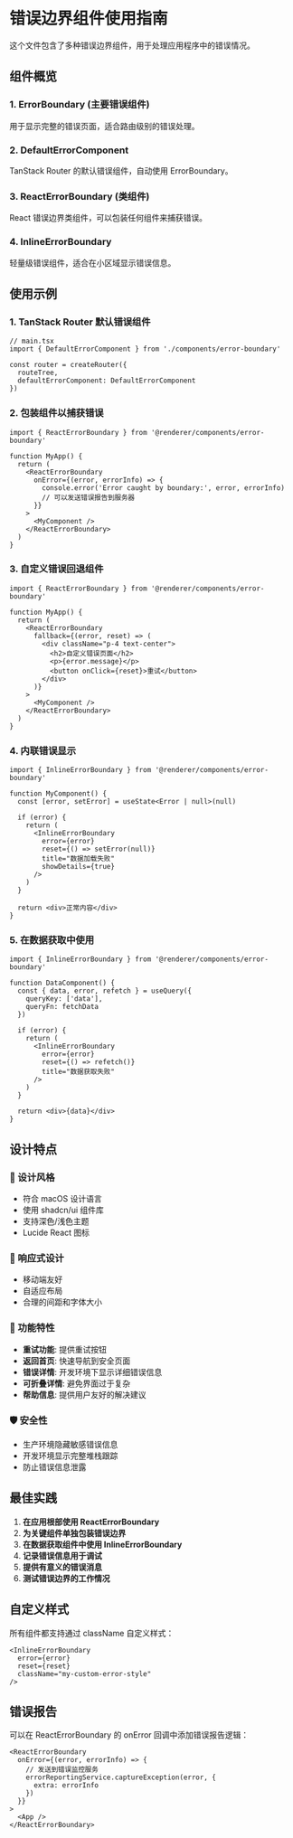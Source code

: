 # 错误边界组件使用指南

这个文件包含了多种错误边界组件，用于处理应用程序中的错误情况。

## 组件概览

### 1. ErrorBoundary (主要错误组件)
用于显示完整的错误页面，适合路由级别的错误处理。

### 2. DefaultErrorComponent 
TanStack Router 的默认错误组件，自动使用 ErrorBoundary。

### 3. ReactErrorBoundary (类组件)
React 错误边界类组件，可以包装任何组件来捕获错误。

### 4. InlineErrorBoundary
轻量级错误组件，适合在小区域显示错误信息。

## 使用示例

### 1. TanStack Router 默认错误组件

```tsx
// main.tsx
import { DefaultErrorComponent } from './components/error-boundary'

const router = createRouter({
  routeTree,
  defaultErrorComponent: DefaultErrorComponent
})
```

### 2. 包装组件以捕获错误

```tsx
import { ReactErrorBoundary } from '@renderer/components/error-boundary'

function MyApp() {
  return (
    <ReactErrorBoundary
      onError={(error, errorInfo) => {
        console.error('Error caught by boundary:', error, errorInfo)
        // 可以发送错误报告到服务器
      }}
    >
      <MyComponent />
    </ReactErrorBoundary>
  )
}
```

### 3. 自定义错误回退组件

```tsx
import { ReactErrorBoundary } from '@renderer/components/error-boundary'

function MyApp() {
  return (
    <ReactErrorBoundary
      fallback={(error, reset) => (
        <div className="p-4 text-center">
          <h2>自定义错误页面</h2>
          <p>{error.message}</p>
          <button onClick={reset}>重试</button>
        </div>
      )}
    >
      <MyComponent />
    </ReactErrorBoundary>
  )
}
```

### 4. 内联错误显示

```tsx
import { InlineErrorBoundary } from '@renderer/components/error-boundary'

function MyComponent() {
  const [error, setError] = useState<Error | null>(null)
  
  if (error) {
    return (
      <InlineErrorBoundary
        error={error}
        reset={() => setError(null)}
        title="数据加载失败"
        showDetails={true}
      />
    )
  }
  
  return <div>正常内容</div>
}
```

### 5. 在数据获取中使用

```tsx
import { InlineErrorBoundary } from '@renderer/components/error-boundary'

function DataComponent() {
  const { data, error, refetch } = useQuery({
    queryKey: ['data'],
    queryFn: fetchData
  })
  
  if (error) {
    return (
      <InlineErrorBoundary
        error={error}
        reset={() => refetch()}
        title="数据获取失败"
      />
    )
  }
  
  return <div>{data}</div>
}
```

## 设计特点

### 🎨 设计风格
- 符合 macOS 设计语言
- 使用 shadcn/ui 组件库
- 支持深色/浅色主题
- Lucide React 图标

### 📱 响应式设计
- 移动端友好
- 自适应布局
- 合理的间距和字体大小

### 🔧 功能特性
- **重试功能**: 提供重试按钮
- **返回首页**: 快速导航到安全页面
- **错误详情**: 开发环境下显示详细错误信息
- **可折叠详情**: 避免界面过于复杂
- **帮助信息**: 提供用户友好的解决建议

### 🛡️ 安全性
- 生产环境隐藏敏感错误信息
- 开发环境显示完整堆栈跟踪
- 防止错误信息泄露

## 最佳实践

1. **在应用根部使用 ReactErrorBoundary**
2. **为关键组件单独包装错误边界**
3. **在数据获取组件中使用 InlineErrorBoundary**
4. **记录错误信息用于调试**
5. **提供有意义的错误消息**
6. **测试错误边界的工作情况**

## 自定义样式

所有组件都支持通过 className 自定义样式：

```tsx
<InlineErrorBoundary
  error={error}
  reset={reset}
  className="my-custom-error-style"
/>
```

## 错误报告

可以在 ReactErrorBoundary 的 onError 回调中添加错误报告逻辑：

```tsx
<ReactErrorBoundary
  onError={(error, errorInfo) => {
    // 发送到错误监控服务
    errorReportingService.captureException(error, {
      extra: errorInfo
    })
  }}
>
  <App />
</ReactErrorBoundary>
```
